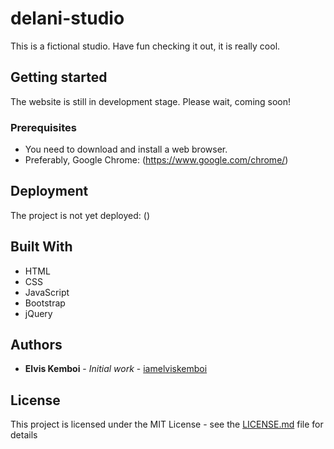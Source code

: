 # delani-studio
This is a fictional studio. Have fun checking it out, it is really cool.

## Getting started

The website is still in development stage. Please wait, coming soon!

### Prerequisites

* You need to download and install a web browser.
* Preferably, Google Chrome: (https://www.google.com/chrome/)


## Deployment

The project is not yet deployed: ()

## Built With

* HTML
* CSS
* JavaScript
* Bootstrap
* jQuery

## Authors

* **Elvis Kemboi** - *Initial work* - [iamelviskemboi](https://github.com/iamelviskemboi)

## License

This project is licensed under the MIT License - see the [LICENSE.md](LICENSE.md) file for details
